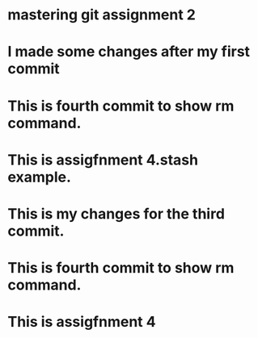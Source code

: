# mastering git assignment 2
# I made some changes after my first commit
# This is fourth commit to show rm command.
# This is assigfnment 4.stash example.
# This is my changes for the third commit.
# This is fourth commit to show rm command.
# This is assigfnment 4
